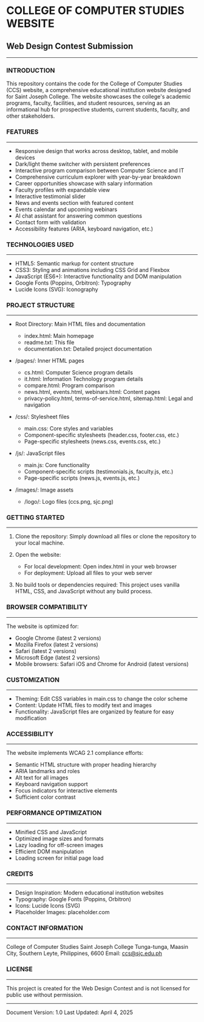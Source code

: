 # COLLEGE OF COMPUTER STUDIES WEBSITE
## Web Design Contest Submission
-----------------------------------------

### INTRODUCTION
This repository contains the code for the College of Computer Studies (CCS) website, a comprehensive educational institution website designed for Saint Joseph College. The website showcases the college's academic programs, faculty, facilities, and student resources, serving as an informational hub for prospective students, current students, faculty, and other stakeholders.

### FEATURES
-----------------------------------------
- Responsive design that works across desktop, tablet, and mobile devices
- Dark/light theme switcher with persistent preferences
- Interactive program comparison between Computer Science and IT
- Comprehensive curriculum explorer with year-by-year breakdown
- Career opportunities showcase with salary information
- Faculty profiles with expandable view
- Interactive testimonial slider
- News and events section with featured content
- Events calendar and upcoming webinars
- AI chat assistant for answering common questions
- Contact form with validation
- Accessibility features (ARIA, keyboard navigation, etc.)

### TECHNOLOGIES USED
-----------------------------------------
- HTML5: Semantic markup for content structure
- CSS3: Styling and animations including CSS Grid and Flexbox
- JavaScript (ES6+): Interactive functionality and DOM manipulation
- Google Fonts (Poppins, Orbitron): Typography
- Lucide Icons (SVG): Iconography

### PROJECT STRUCTURE
-----------------------------------------
- Root Directory: Main HTML files and documentation
  - index.html: Main homepage
  - readme.txt: This file
  - documentation.txt: Detailed project documentation

- /pages/: Inner HTML pages
  - cs.html: Computer Science program details
  - it.html: Information Technology program details
  - compare.html: Program comparison
  - news.html, events.html, webinars.html: Content pages
  - privacy-policy.html, terms-of-service.html, sitemap.html: Legal and navigation

- /css/: Stylesheet files
  - main.css: Core styles and variables
  - Component-specific stylesheets (header.css, footer.css, etc.)
  - Page-specific stylesheets (news.css, events.css, etc.)

- /js/: JavaScript files
  - main.js: Core functionality
  - Component-specific scripts (testimonials.js, faculty.js, etc.)
  - Page-specific scripts (news.js, events.js, etc.)

- /images/: Image assets
  - /logo/: Logo files (ccs.png, sjc.png)

### GETTING STARTED
-----------------------------------------
1. Clone the repository:
   Simply download all files or clone the repository to your local machine.

2. Open the website:
   - For local development: Open index.html in your web browser
   - For deployment: Upload all files to your web server

3. No build tools or dependencies required:
   This project uses vanilla HTML, CSS, and JavaScript without any build process.

### BROWSER COMPATIBILITY
-----------------------------------------
The website is optimized for:
- Google Chrome (latest 2 versions)
- Mozilla Firefox (latest 2 versions)
- Safari (latest 2 versions)
- Microsoft Edge (latest 2 versions)
- Mobile browsers: Safari iOS and Chrome for Android (latest versions)

### CUSTOMIZATION
-----------------------------------------
- Theming: Edit CSS variables in main.css to change the color scheme
- Content: Update HTML files to modify text and images
- Functionality: JavaScript files are organized by feature for easy modification

### ACCESSIBILITY
-----------------------------------------
The website implements WCAG 2.1 compliance efforts:
- Semantic HTML structure with proper heading hierarchy
- ARIA landmarks and roles
- Alt text for all images
- Keyboard navigation support
- Focus indicators for interactive elements
- Sufficient color contrast

### PERFORMANCE OPTIMIZATION
-----------------------------------------
- Minified CSS and JavaScript
- Optimized image sizes and formats
- Lazy loading for off-screen images
- Efficient DOM manipulation
- Loading screen for initial page load

### CREDITS
-----------------------------------------
- Design Inspiration: Modern educational institution websites
- Typography: Google Fonts (Poppins, Orbitron)
- Icons: Lucide Icons (SVG)
- Placeholder Images: placeholder.com

### CONTACT INFORMATION
-----------------------------------------
College of Computer Studies
Saint Joseph College
Tunga-tunga, Maasin City, Southern Leyte, Philippines, 6600
Email: ccs@sjc.edu.ph

### LICENSE
-----------------------------------------
This project is created for the Web Design Contest and is not licensed for public use without permission.

-----------------------------------------
Document Version: 1.0
Last Updated: April 4, 2025
